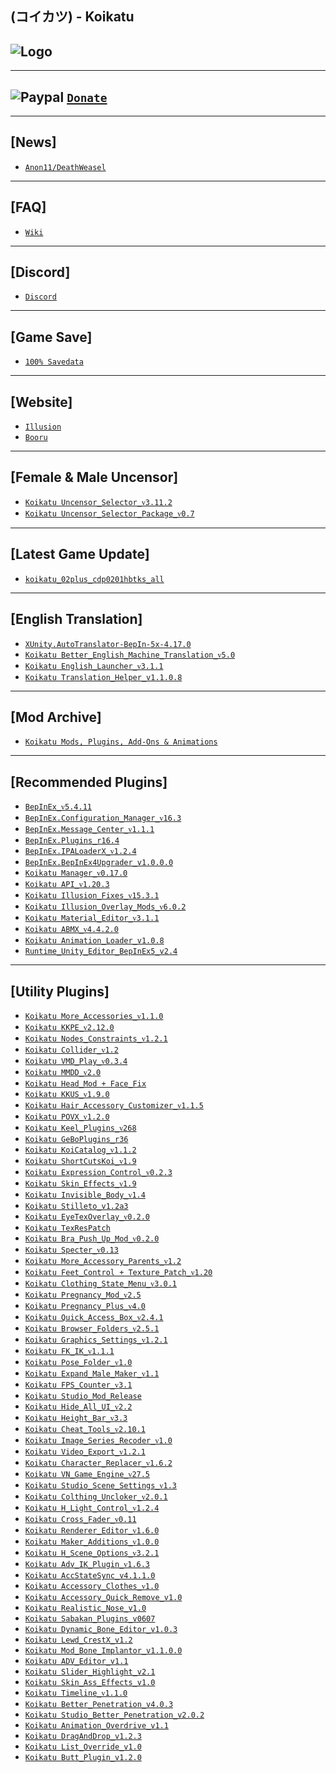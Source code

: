(コイカツ) - Koikatu
--

![Logo](https://i.imgur.com/ChljFW0.png")
--

---
![Paypal](https://i.imgur.com/3V57ymK.png") [`Donate`](https://paypal.me/PastebinSupport?locale.x=en_US)
--

---
**[News]** 
--
- [`Anon11/DeathWeasel`](https://www.patreon.com/posts/53085409)

---
**[FAQ]** 
--
- [`Wiki`](https://wiki.anime-sharing.com/hgames/index.php?title=Koikatu)

---
**[Discord]**
--
- [`Discord`](https://discord.gg/hevygx6)

---
**[Game Save]**
--
- [`100% Savedata`](http://www.mediafire.com/file/wqmi262icfp1q1v/Koikatu_-_100%2525_Save.rar/file)

---
**[Website]**
--
- [`Illusion`](http://www.illusion.jp/preview/koikatu/index.php)
- [`Booru`](https://kenzato.uk/booru/)

---
**[Female & Male Uncensor]**
--
- [`Koikatu Uncensor_Selector_ᴠ3.11.2`](https://github.com/IllusionMods/KK_Plugins)
- [`Koikatu Uncensor_Selector_Package_ᴠ0.7`](http://www.mediafire.com/file/t9i40hsxa52sw0k/Koikatu_Female_SAC_Uncensor_Selector_Package_v0.7.zip/file) 

---
**[Latest Game Update]**
--
- [`koikatu_02plus_cdp0201hbtks_all`](https://mega.nz/#!YZIQXCBT!EehC3TtWZUnr-5B2Q9CMWRXlKq5t4yrHSulthLXXHC4)

---
**[English Translation]**
--
- [`XUnity.AutoTranslator-BepIn-5x-4.17.0`](https://github.com/bbepis/XUnity.AutoTranslator/releases)
- [`Koikatu Better_English_Machine_Translation_ᴠ5.0`](https://www.patreon.com/posts/45341283)
- [`Koikatu English_Launcher_ᴠ3.1.1`](https://github.com/IllusionMods/IllusionLaunchers/releases)
- [`Koikatu Translation_Helper_v1.1.0.8`](https://github.com/GeBo1/GeBoPlugins/releases/tag/r27)

---
**[Mod Archive]**
--
- [`Koikatu Mods, Plugins, Add-Ons & Animations`](https://drive.google.com/drive/folders/1j1ZH7WunkEqvwr2YDLDF7JyutlzuyZDX)

---
**[Recommended Plugins]**
--
- [`BepInEx_ᴠ5.4.11`](https://github.com/BepInEx/BepInEx/releases)
- [`BepInEx.Configuration_Manager_ᴠ16.3`](https://github.com/BepInEx/BepInEx.ConfigurationManager/releases)
- [`BepInEx.Message_Center_ᴠ1.1.1`](https://github.com/BepInEx/MessageCenter/releases)
- [`BepInEx.Plugins_r16.4`](https://github.com/IllusionMods/BepisPlugins/releases)
- [`BepInEx.IPALoaderX_ᴠ1.2.4`](https://github.com/BepInEx/IPALoaderX/releases)
- [`BepInEx.BepInEx4Upgrader_v1.0.0.0`](https://github.com/BepInEx/BepInEx.BepInEx4Upgrader/releases)
- [`Koikatu Manager_ᴠ0.17.0`](https://github.com/IllusionMods/KKManager/releases)
- [`Koikatu API_ᴠ1.20.3`](https://github.com/IllusionMods/IllusionModdingAPI/releases)
- [`Koikatu Illusion_Fixes_ᴠ15.3.1`](https://github.com/IllusionMods/IllusionFixes/releases)
- [`Koikatu Illusion_Overlay_Mods_ᴠ6.0.2`](https://github.com/ManlyMarco/Illusion-Overlay-Mods/releases/)
- [`Koikatu Material_Editor_ᴠ3.1.1`](https://github.com/IllusionMods/KK_Plugins)
- [`Koikatu ABMX_ᴠ4.4.2.0`](https://github.com/ManlyMarco/ABMX/releases)
- [`Koikatu Animation_Loader_v1.0.8`](https://github.com/IllusionMods/AnimationLoader)
- [`Runtime_Unity_Editor_BepInEx5_v2.4`](https://github.com/ManlyMarco/RuntimeUnityEditor/releases/tag/v2.4)

---
**[Utility Plugins]**
--
- [`Koikatu More_Accessories_ᴠ1.1.0`](https://www.patreon.com/posts/39203275)
- [`Koikatu KKPE_ᴠ2.12.0`](https://www.patreon.com/posts/38673900)
- [`Koikatu Nodes_Constraints_ᴠ1.2.1`](https://joan6694.bitbucket.io/)
- [`Koikatu Collider_ᴠ1.2`](https://github.com/DeathWeasel1337/KK_Plugins#readme)
- [`Koikatu VMD_Play_ᴠ0.3.4`](https://mega.nz/file/MEoFnQKD#Lg8DFf7s96GwhnvYzkZsyzdIlxnJvN-FCQR3b8gMC-s)
- [`Koikatu MMDD_ᴠ2.0`](https://mega.nz/folder/NQhG3IjA#rwyaVwE0O1t3pJe5Fefv2Q/folder/EcY0SACY)
- [`Koikatu Head_Mod + Face_Fix`](http://www.mediafire.com/file/d1g4r74q9xjcwkc/Koikatu_Head_Mod_%252B_Face_Fix.zip/file)
- [`Koikatu KKUS_ᴠ1.9.0`](https://www.patreon.com/posts/hs-kk-ai-hs2-1-9-38675642)
- [`Koikatu Hair_Accessory_Customizer_ᴠ1.1.5`](https://www.patreon.com/posts/37997119)
- [`Koikatu POVX_ᴠ1.2.0`](https://github.com/FairBear/KK_PovX/releases)
- [`Koikatu Keel_Plugins_ᴠ268`](https://github.com/Keelhauled/KeelPlugins#readme)
- [`Koikatu GeBoPlugins_r36`](https://github.com/GeBo1/GeBoPlugins)
- [`Koikatu KoiCatalog_ᴠ1.1.2`](https://github.com/im-mi/KoiCatalog)
- [`Koikatu ShortCutsKoi_ᴠ1.9`](https://ux.getuploader.com/moistened_eye/download/102)
- [`Koikatu Expression_Control_ᴠ0.2.3`](https://ux.getuploader.com/56e4_xXVv/download/93)
- [`Koikatu Skin_Effects_ᴠ1.9`](https://github.com/ManlyMarco/KK_SkinEffects/releases)
- [`Koikatu Invisible_Body_ᴠ1.4`](https://github.com/DeathWeasel1337/KK_Plugins)
- [`Koikatu Stilleto_v1.2a3`](http://www.mediafire.com/file/ryrdbaaz1inremd/Koikatu_Stilleto_v1.2a3.rar/file)
- [`Koikatu EyeTexOverlay_ᴠ0.2.0`](http://www.mediafire.com/file/f9u3vcl8v4dref2/Koikatu_EyeTexOverlay_v0.2.0.rar/file)
- [`Koikatu TexResPatch`](http://www.mediafire.com/file/dkeus9sywipoiag/Koikatu_TexResPatch.rar/file)
- [`Koikatu Bra_Push_Up_Mod_ᴠ0.2.0`](http://www.mediafire.com/file/rm7j9b9ujo8a6n5/Koikatu_Bra_Push-Up_Mod_v0.2.0.rar/file)
- [`Koikatu Specter_ᴠ0.13`](https://ux.getuploader.com/moistened_eye/download/131)
- [`Koikatu More_Accessory_Parents_ᴠ1.2`](https://www.patreon.com/posts/53085409)
- [`Koikatu Feet_Control + Texture_Patch_ᴠ1.20`](https://github.com/mango123321a/KK_toesControl-solesTexture)
- [`Koikatu Clothing_State_Menu_ᴠ3.0.1`](https://github.com/ManlyMarco/KK_ClothingStateMenu/releases)
- [`Koikatu Pregnancy_Mod_ᴠ2.5`](https://www.patreon.com/posts/40713494)
- [`Koikatu Pregnancy_Plus_ᴠ4.0`](https://github.com/thojmr/KK_PregnancyPlus/releases)
- [`Koikatu Quick_Access_Box_ᴠ2.4.1`](https://www.patreon.com/posts/38060886)
- [`Koikatu Browser_Folders_ᴠ2.5.1`](https://www.patreon.com/posts/40644638)
- [`Koikatu Graphics_Settings_ᴠ1.2.1`](https://builds.bepis.io/projects/bepinex_graphics_settings)
- [`Koikatu FK_IK_ᴠ1.1.1`](https://github.com/IllusionMods/KK_Plugins)
- [`Koikatu Pose_Folder_ᴠ1.0`](https://github.com/IllusionMods/KK_Plugins)
- [`Koikatu Expand_Male_Maker_ᴠ1.1`](https://github.com/Kokaiinum/KK_ExpandMaleMaker/releases)
- [`Koikatu FPS_Counter_ᴠ3.1`](https://github.com/ManlyMarco/FPSCounter/releases)
- [`Koikatu Studio_Mod_Release`](https://blog.maki0419.com/2020/05/personal-koikatu-plugin.html)
- [`Koikatu Hide_All_UI_ᴠ2.2`](https://github.com/IllusionMods/HideAllUI/releases)
- [`Koikatu Height_Bar_ᴠ3.3`](https://www.patreon.com/posts/35859949)
- [`Koikatu Cheat_Tools_ᴠ2.10.1`](https://www.patreon.com/posts/37889909)
- [`Koikatu Image_Series_Recoder_ᴠ1.0`](https://www.patreon.com/posts/22927657)
- [`Koikatu Video_Export_ᴠ1.2.1`](https://www.patreon.com/posts/40762879)
- [`Koikatu Character_Replacer_ᴠ1.6.2`](https://github.com/IllusionMods/CharacterReplacer/releases)
- [`Koikatu VN_Game_Engine_ᴠ27.5`](https://mega.nz/#F!oiB2wAQK!ojGIzlAN-1B-263uUDEalQ)
- [`Koikatu Studio_Scene_Settings_ᴠ1.3`](https://github.com/IllusionMods/KK_Plugins)
- [`Koikatu Colthing_Uncloker_ᴠ2.0.1`](https://github.com/IllusionMods/KK_Plugins)
- [`Koikatu H_Light_Control_ᴠ1.2.4`](https://github.com/Mantas-2155X/HLightControl/releases)
- [`Koikatu Cross_Fader_ᴠ0.11`](https://github.com/MayouKurayami/KK_CrossFader#crossfader)
- [`Koikatu Renderer_Editor_ᴠ1.6.0`](https://www.patreon.com/posts/39556121)
- [`Koikatu Maker_Additions_ᴠ1.0.0`](https://github.com/Mantas-2155X/MakerAdditions)
- [`Koikatu H_Scene_Options_ᴠ3.2.1`](https://github.com/MayouKurayami/KK_HSceneOptions#configurations)
- [`Koikatu Adv_IK_Plugin_ᴠ1.6.3`](https://github.com/OrangeSpork/AdvIKPlugin/releases/)
- [`Koikatu AccStateSync_v4.1.1.0`](https://github.com/Madevil/KK_AccStateSync/releases)
- [`Koikatu Accessory_Clothes_ᴠ1.0`](https://github.com/IllusionMods/KK_Plugins)
- [`Koikatu Accessory_Quick_Remove_v1.0`](https://github.com/IllusionMods/KK_Plugins)
- [`Koikatu Realistic_Nose_v1.0`](https://www.patreon.com/posts/realistic-nose-1-46938702)
- [`Koikatu Sabakan_Plugins_v0607`](https://cdn.discordapp.com/attachments/447115303449657354/851413818337001483/Sabakan_Plugins_0607.zip)
- [`Koikatu Dynamic_Bone_Editor_v1.0.3`](https://github.com/IllusionMods/KK_Plugins)
- [`Koikatu Lewd_CrestX_v1.2`](https://www.patreon.com/posts/kk-lewdcrestx-v1-47399394?cid=57974753)
- [`Koikatu Mod_Bone_Implantor_v1.1.0.0`](https://github.com/IllusionMods/ModBoneImplantor)
- [`Koikatu ADV_Editor_v1.1`](https://github.com/ManlyMarco/ADV_Editor/releases/tag/v1.1)
- [`Koikatu Slider_Highlight_v2.1`](https://www.patreon.com/posts/44119450)
- [`Koikatu Skin_Ass_Effects_v1.0`](https://mega.nz/folder/g6hCyDCa#w250IZhZGfWr-cD4iRf_ew)
- [`Koikatu Timeline_ᴠ1.1.0`](https://www.patreon.com/posts/37188531)
- [`Koikatu Better_Penetration_v4.0.3`](https://github.com/Animal42069/BetterPenetration)
- [`Koikatu Studio_Better_Penetration_v2.0.2`](https://github.com/Animal42069/BetterPenetration)
- [`Koikatu Animation_Overdrive_v1.1`](https://github.com/DeathWeasel1337/KK_Plugins)
- [`Koikatu DragAndDrop_v1.2.3`](https://github.com/IllusionMods/DragAndDrop)
- [`Koikatu List_Override_v1.0`](https://github.com/DeathWeasel1337/KK_Plugins)
- [`Koikatu Butt_Plugin_v1.2.0`](https://github.com/Sauceke/KK_ButtPlugin)
